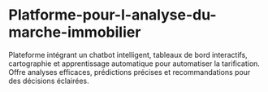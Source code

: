 # Platforme-pour-l-analyse-du-marche-immobilier
Plateforme intégrant un chatbot intelligent, tableaux de bord interactifs, cartographie et apprentissage automatique pour automatiser la tarification. Offre analyses efficaces, prédictions précises et recommandations pour des décisions éclairées.
